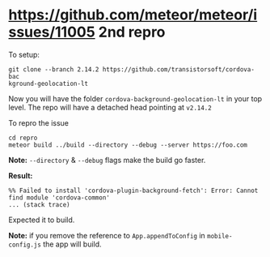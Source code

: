 # https://github.com/meteor/meteor/issues/11005 2nd repro

To setup:
```
git clone --branch 2.14.2 https://github.com/transistorsoft/cordova-bac
kground-geolocation-lt
```

Now you will have the folder `cordova-background-geolocation-lt` in your top level.
The repo will have a detached head pointing at `v2.14.2`

To repro the issue
```
cd repro
meteor build ../build --directory --debug --server https://foo.com
```

**Note:** `--directory` & `--debug` flags make the build go faster.

**Result:**
```
%% Failed to install 'cordova-plugin-background-fetch': Error: Cannot find module 'cordova-common'
... (stack trace)
```

Expected it to build.

**Note:** if you remove the reference to `App.appendToConfig` in `mobile-config.js` the app will build.

